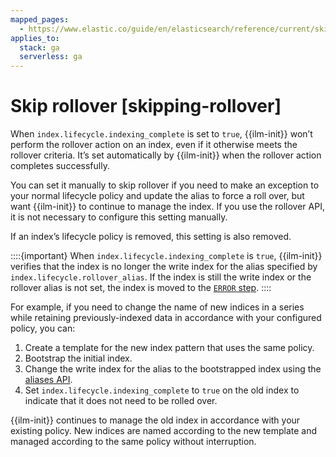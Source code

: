 ```yaml
---
mapped_pages:
  - https://www.elastic.co/guide/en/elasticsearch/reference/current/skipping-rollover.html
applies_to:
  stack: ga
  serverless: ga
---
```


# Skip rollover [skipping-rollover]

When `index.lifecycle.indexing_complete` is set to `true`, {{ilm-init}} won’t perform the rollover action on an index, even if it otherwise meets the rollover criteria. It’s set automatically by {{ilm-init}} when the rollover action completes successfully.

You can set it manually to skip rollover if you need to make an exception to your normal lifecycle policy and update the alias to force a roll over, but want {{ilm-init}} to continue to manage the index. If you use the rollover API, it is not necessary to configure this setting manually.

If an index’s lifecycle policy is removed, this setting is also removed.

::::{important} 
When `index.lifecycle.indexing_complete` is `true`, {{ilm-init}} verifies that the index is no longer the write index for the alias specified by `index.lifecycle.rollover_alias`. If the index is still the write index or the rollover alias is not set, the index is moved to the [`ERROR` step](../../../troubleshoot/elasticsearch/index-lifecycle-management-errors.md).
::::


For example, if you need to change the name of new indices in a series while retaining previously-indexed data in accordance with your configured policy, you can:

1. Create a template for the new index pattern that uses the same policy.
2. Bootstrap the initial index.
3. Change the write index for the alias to the bootstrapped index using the [aliases API](https://www.elastic.co/docs/api/doc/elasticsearch/operation/operation-indices-update-aliases).
4. Set `index.lifecycle.indexing_complete` to `true` on the old index to indicate that it does not need to be rolled over.

{{ilm-init}} continues to manage the old index in accordance with your existing policy. New indices are named according to the new template and managed according to the same policy without interruption.

